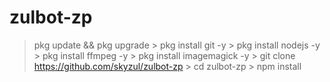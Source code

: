 # zulbot-zp
> pkg update &amp;&amp; pkg upgrade > pkg install git -y > pkg install nodejs -y > pkg install ffmpeg -y > pkg install imagemagick -y > git clone https://github.com/skyzul/zulbot-zp > cd zulbot-zp > npm install
